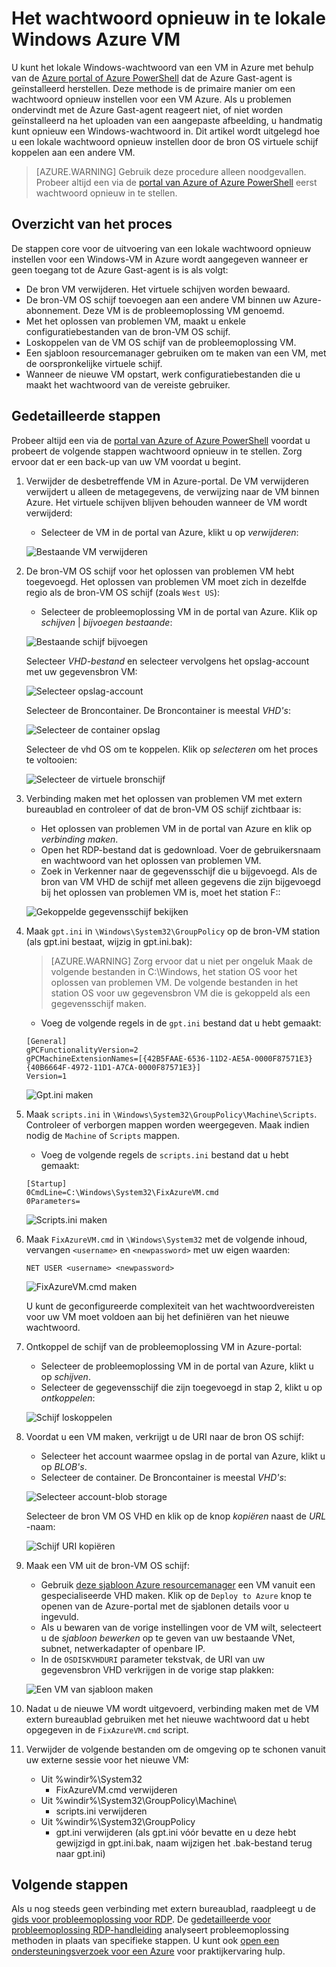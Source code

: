 <properties
   pageTitle="Een lokale Windows-wachtwoord opnieuw instellen als gast van Azure-agent is niet geïnstalleerd | Microsoft Azure"
   description="Hoe u het wachtwoord van een lokale Windows-gebruikersaccount opnieuw instellen als de Azure Gast-agent niet geïnstalleerd of op een VM functioneel is"
   services="virtual-machines-windows"
   documentationCenter=""
   authors="iainfoulds"
   manager="timlt"
   editor=""/>

<tags
   ms.service="virtual-machines-windows"
   ms.devlang="na"
   ms.topic="article"
   ms.tgt_pltfrm="vm-windows"
   ms.workload="infrastructure-services"
   ms.date="10/05/2016"
   ms.author="iainfou"/>

# <a name="how-to-reset-local-windows-password-for-azure-vm"></a>Het wachtwoord opnieuw in te lokale Windows Azure VM
U kunt het lokale Windows-wachtwoord van een VM in Azure met behulp van de [Azure portal of Azure PowerShell](virtual-machines-windows-reset-rdp.md) dat de Azure Gast-agent is geïnstalleerd herstellen. Deze methode is de primaire manier om een wachtwoord opnieuw instellen voor een VM Azure. Als u problemen ondervindt met de Azure Gast-agent reageert niet, of niet worden geïnstalleerd na het uploaden van een aangepaste afbeelding, u handmatig kunt opnieuw een Windows-wachtwoord in. Dit artikel wordt uitgelegd hoe u een lokale wachtwoord opnieuw instellen door de bron OS virtuele schijf koppelen aan een andere VM. 

> [AZURE.WARNING] Gebruik deze procedure alleen noodgevallen. Probeer altijd een via de [portal van Azure of Azure PowerShell](virtual-machines-windows-reset-rdp.md) eerst wachtwoord opnieuw in te stellen.


## <a name="overview-of-the-process"></a>Overzicht van het proces
De stappen core voor de uitvoering van een lokale wachtwoord opnieuw instellen voor een Windows-VM in Azure wordt aangegeven wanneer er geen toegang tot de Azure Gast-agent is is als volgt:

- De bron VM verwijderen. Het virtuele schijven worden bewaard.
- De bron-VM OS schijf toevoegen aan een andere VM binnen uw Azure-abonnement. Deze VM is de probleemoplossing VM genoemd.
- Met het oplossen van problemen VM, maakt u enkele configuratiebestanden van de bron-VM OS schijf.
- Loskoppelen van de VM OS schijf van de probleemoplossing VM.
- Een sjabloon resourcemanager gebruiken om te maken van een VM, met de oorspronkelijke virtuele schijf.
- Wanneer de nieuwe VM opstart, werk configuratiebestanden die u maakt het wachtwoord van de vereiste gebruiker.


## <a name="detailed-steps"></a>Gedetailleerde stappen
Probeer altijd een via de [portal van Azure of Azure PowerShell](virtual-machines-windows-reset-rdp.md) voordat u probeert de volgende stappen wachtwoord opnieuw in te stellen. Zorg ervoor dat er een back-up van uw VM voordat u begint. 

1. Verwijder de desbetreffende VM in Azure-portal. De VM verwijderen verwijdert u alleen de metagegevens, de verwijzing naar de VM binnen Azure. Het virtuele schijven blijven behouden wanneer de VM wordt verwijderd:

    - Selecteer de VM in de portal van Azure, klikt u op *verwijderen*:

    ![Bestaande VM verwijderen](./media/virtual-machines-windows-reset-local-password-without-guest-agent/delete_vm.png)

2. De bron-VM OS schijf voor het oplossen van problemen VM hebt toegevoegd. Het oplossen van problemen VM moet zich in dezelfde regio als de bron-VM OS schijf (zoals `West US`):

    - Selecteer de probleemoplossing VM in de portal van Azure. Klik op *schijven* | *bijvoegen bestaande*:

    ![Bestaande schijf bijvoegen](./media/virtual-machines-windows-reset-local-password-without-guest-agent/disks_attach_existing.png)

    Selecteer *VHD-bestand* en selecteer vervolgens het opslag-account met uw gegevensbron VM:

    ![Selecteer opslag-account](./media/virtual-machines-windows-reset-local-password-without-guest-agent/disks_select_storageaccount.PNG)

    Selecteer de Broncontainer. De Broncontainer is meestal *VHD's*:

    ![Selecteer de container opslag](./media/virtual-machines-windows-reset-local-password-without-guest-agent/disks_select_container.png)

    Selecteer de vhd OS om te koppelen. Klik op *selecteren* om het proces te voltooien:

    ![Selecteer de virtuele bronschijf](./media/virtual-machines-windows-reset-local-password-without-guest-agent/disks_select_source_vhd.png)

3. Verbinding maken met het oplossen van problemen VM met extern bureaublad en controleer of dat de bron-VM OS schijf zichtbaar is:

    - Het oplossen van problemen VM in de portal van Azure en klik op *verbinding maken*.
    - Open het RDP-bestand dat is gedownload. Voer de gebruikersnaam en wachtwoord van het oplossen van problemen VM.
    - Zoek in Verkenner naar de gegevensschijf die u bijgevoegd. Als de bron van VM VHD de schijf met alleen gegevens die zijn bijgevoegd bij het oplossen van problemen VM is, moet het station F::

    ![Gekoppelde gegevensschijf bekijken](./media/virtual-machines-windows-reset-local-password-without-guest-agent/troubleshooting_vm_fileexplorer.png)

4. Maak `gpt.ini` in `\Windows\System32\GroupPolicy` op de bron-VM station (als gpt.ini bestaat, wijzig in gpt.ini.bak):

    > [AZURE.WARNING] Zorg ervoor dat u niet per ongeluk Maak de volgende bestanden in C:\Windows, het station OS voor het oplossen van problemen VM. De volgende bestanden in het station OS voor uw gegevensbron VM die is gekoppeld als een gegevensschijf maken.

    - Voeg de volgende regels in de `gpt.ini` bestand dat u hebt gemaakt:

    ```
    [General]
    gPCFunctionalityVersion=2
    gPCMachineExtensionNames=[{42B5FAAE-6536-11D2-AE5A-0000F87571E3}{40B6664F-4972-11D1-A7CA-0000F87571E3}]
    Version=1
    ```

    ![Gpt.ini maken](./media/virtual-machines-windows-reset-local-password-without-guest-agent/create_gpt_ini.png)
 
5. Maak `scripts.ini` in `\Windows\System32\GroupPolicy\Machine\Scripts`. Controleer of verborgen mappen worden weergegeven. Maak indien nodig de `Machine` of `Scripts` mappen.

    - Voeg de volgende regels de `scripts.ini` bestand dat u hebt gemaakt:

    ```
    [Startup]
    0CmdLine=C:\Windows\System32\FixAzureVM.cmd
    0Parameters=
    ```

    ![Scripts.ini maken](./media/virtual-machines-windows-reset-local-password-without-guest-agent/create_scripts_ini.png)
 
6. Maak `FixAzureVM.cmd` in `\Windows\System32` met de volgende inhoud, vervangen `<username>` en `<newpassword>` met uw eigen waarden:

    ```
    NET USER <username> <newpassword>
    ```

    ![FixAzureVM.cmd maken](./media/virtual-machines-windows-reset-local-password-without-guest-agent/create_fixazure_cmd.png)

    U kunt de geconfigureerde complexiteit van het wachtwoordvereisten voor uw VM moet voldoen aan bij het definiëren van het nieuwe wachtwoord.

7. Ontkoppel de schijf van de probleemoplossing VM in Azure-portal:

    - Selecteer de probleemoplossing VM in de portal van Azure, klikt u op *schijven*.
    - Selecteer de gegevensschijf die zijn toegevoegd in stap 2, klikt u op *ontkoppelen*:

    ![Schijf loskoppelen](./media/virtual-machines-windows-reset-local-password-without-guest-agent/detach_disk.png)

8. Voordat u een VM maken, verkrijgt u de URI naar de bron OS schijf:

    - Selecteer het account waarmee opslag in de portal van Azure, klikt u op *BLOB's*.
    - Selecteer de container. De Broncontainer is meestal *VHD's*:

    ![Selecteer account-blob storage](./media/virtual-machines-windows-reset-local-password-without-guest-agent/select_storage_details.png)

    Selecteer de bron VM OS VHD en klik op de knop *kopiëren* naast de *URL* -naam:

    ![Schijf URI kopiëren](./media/virtual-machines-windows-reset-local-password-without-guest-agent/copy_source_vhd_uri.png)

9. Maak een VM uit de bron-VM OS schijf:

    - Gebruik [deze sjabloon Azure resourcemanager](https://github.com/Azure/azure-quickstart-templates/tree/master/201-vm-from-specialized-vhd) een VM vanuit een gespecialiseerde VHD maken. Klik op de `Deploy to Azure` knop te openen van de Azure-portal met de sjablonen details voor u ingevuld.
    - Als u bewaren van de vorige instellingen voor de VM wilt, selecteert u de *sjabloon bewerken* op te geven van uw bestaande VNet, subnet, netwerkadapter of openbare IP.
    - In de `OSDISKVHDURI` parameter tekstvak, de URI van uw gegevensbron VHD verkrijgen in de vorige stap plakken:

    ![Een VM van sjabloon maken](./media/virtual-machines-windows-reset-local-password-without-guest-agent/create_new_vm_from_template.png)

10. Nadat u de nieuwe VM wordt uitgevoerd, verbinding maken met de VM extern bureaublad gebruiken met het nieuwe wachtwoord dat u hebt opgegeven in de `FixAzureVM.cmd` script.

11. Verwijder de volgende bestanden om de omgeving op te schonen vanuit uw externe sessie voor het nieuwe VM:

    - Uit %windir%\System32
        - FixAzureVM.cmd verwijderen
    - Uit %windir%\System32\GroupPolicy\Machine\
        - scripts.ini verwijderen
    - Uit %windir%\System32\GroupPolicy
        - gpt.ini verwijderen (als gpt.ini vóór bevatte en u deze hebt gewijzigd in gpt.ini.bak, naam wijzigen het .bak-bestand terug naar gpt.ini)

## <a name="next-steps"></a>Volgende stappen
Als u nog steeds geen verbinding met extern bureaublad, raadpleegt u de [gids voor probleemoplossing voor RDP](virtual-machines-windows-troubleshoot-rdp-connection.md). De [gedetailleerde voor probleemoplossing RDP-handleiding](virtual-machines-windows-detailed-troubleshoot-rdp.md) analyseert probleemoplossing methoden in plaats van specifieke stappen. U kunt ook [open een ondersteuningsverzoek voor een Azure](https://azure.microsoft.com/support/options/) voor praktijkervaring hulp.